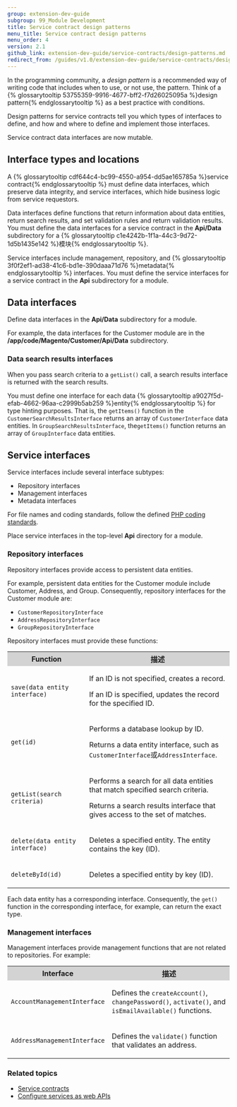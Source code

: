 ```yaml
---
group: extension-dev-guide
subgroup: 99_Module Development
title: Service contract design patterns
menu_title: Service contract design patterns
menu_order: 4
version: 2.1
github_link: extension-dev-guide/service-contracts/design-patterns.md
redirect_from: /guides/v1.0/extension-dev-guide/service-contracts/design-patterns.html
---
```


<p>In the programming community, a <i>design pattern</i> is a recommended way of writing code that includes when to use, or not use, the pattern. Think of a {% glossarytooltip 53755359-9916-4677-bff2-f7d26025095a %}design pattern{% endglossarytooltip %} as a best practice with conditions.</p>
<p>Design patterns for service contracts tell you which types of interfaces to define, and how and where to define and implement those  interfaces.</p>

<div class="bs-callout bs-callout-info" id="info">
         <p>Service contract data interfaces are now mutable.</p>
</div>

<h2 id="top-level-msc">Interface types and locations</h2>
<p>A {% glossarytooltip cdf644c4-bc99-4550-a954-dd5ae165785a %}service contract{% endglossarytooltip %} must define data interfaces, which preserve data integrity, and service interfaces, which hide business logic from service requestors.</p>
<p>Data interfaces define functions that return information about data entities, return search results, and set validation rules and return validation results. You must define the data interfaces for a service contract in the <b>Api/Data</b> subdirectory for a {% glossarytooltip c1e4242b-1f1a-44c3-9d72-1d5b1435e142 %}模块{% endglossarytooltip %}.</p>
<p>
   Service interfaces include management, repository, and {% glossarytooltip 3f0f2ef1-ad38-41c6-bd1e-390daaa71d76 %}metadata{% endglossarytooltip %} interfaces.
   You must define the service interfaces for a service contract in the <b>Api</b> subdirectory for a module.<!--  You can substitute another implementation in this directory. -->
</p>
<!--
   <p>For example, the interfaces in the <b>Magento\Customer\Api</b> {% glossarytooltip 621ef86b-7314-4fbc-a80d-ab7fa45a27cb %}namespace{% endglossarytooltip %} define agreements, or a contract, between clients and implementations of services for the Magento Customer module.
                  </p>
    -->
<h2 id="data-interfaces">Data interfaces</h2>
<p>Define data interfaces in the <b>Api/Data</b> subdirectory for a module.</p>
<p>For example, the data interfaces for the Customer module are in the <b>/app/code/Magento/Customer/Api/Data</b> subdirectory.</p>

<h3 id="search-results-interfaces">Data search results interfaces</h3>
<p>When you pass search criteria to a <code>getList()</code> call, a search results interface is returned with the search results.</p>
<p>You must define one interface for each data {% glossarytooltip a9027f5d-efab-4662-96aa-c2999b5ab259 %}entity{% endglossarytooltip %} for type hinting purposes. That is, the <code>getItems()</code> function in the
   <code>CustomerSearchResultsInterface</code> returns an array of <code>CustomerInterface</code> data entities.
   In <code>GroupSearchResultsInterface</code>, the<code>getItems()</code> function returns an array of <code>GroupInterface</code> data entities.
</p>

<h2 id="service-interfaces">Service interfaces</h2>
<p>Service interfaces include several interface subtypes:</p>
<ul>
   <li>Repository interfaces</li>
   <li>Management interfaces</li>
   <li>Metadata interfaces</li>
</ul>
<p>For file names and coding standards, follow the defined <a href="{{ page.baseurl }}/coding-standards/code-standard-php.html">PHP coding standards</a>.</p>
<p>Place service interfaces in the top-level <b>Api</b> directory for a module.</p>
<h3 id="repository-interfaces">Repository interfaces</h3>
<p>Repository interfaces provide access to persistent data entities.</p>
<p>For example, persistent data entities for the Customer module include Customer, Address, and Group. Consequently, repository interfaces for the Customer module are:</p>
<ul>
   <li><code>CustomerRepositoryInterface</code></li>
   <li><code>AddressRepositoryInterface</code></li>
   <li><code>GroupRepositoryInterface</code></li>
</ul>
<p>Repository interfaces must provide these functions:</p>
<table style="width:100%">
   <tr bgcolor="lightgray">
      <th>Function</th>
      <th>描述</th>
   </tr>
   <tr>
      <td>
         <p><code>save(data entity interface)</code></p>
      </td>
      <td>
         <p>If an ID is not specified, creates a record.</p>
         <p>If an ID is specified, updates the record for the specified ID.</p>
      </td>
   </tr>
   <tr>
      <td>
         <p><code>get(id)</code></p>
      </td>
      <td>
         <p>Performs a database lookup by ID.</p>
         <p>Returns a data entity interface, such as <code>CustomerInterface</code>或<code>AddressInterface</code>.</p>
      </td>
   </tr>
   <tr>
      <td>
         <p><code>getList(search criteria)</code></p>
      </td>
      <td>
         <p>Performs a search for all data entities that match specified search criteria.</p>
         <p>Returns a search results interface that gives access to the set of matches.</p>
      </td>
   </tr>
   <tr>
      <td>
         <p><code>delete(data entity interface)</code></p>
      </td>
      <td>
         <p>Deletes a specified entity. The entity contains the key (ID).</p>
      </td>
   </tr>
   <tr>
      <td>
         <p><code>deleteById(id)</code></p>
      </td>
      <td>
         <p>Deletes a specified entity by key (ID).</p>
      </td>
   </tr>
</table>
<p>Each data entity has a corresponding interface. Consequently, the <code>get()</code> function in the corresponding interface, for example, can return the exact type.</p>
<h3 id="management-interfaces">Management interfaces</h3>
<p>Management interfaces provide management functions that are not related to repositories. For example:</p>
<table style="width:100%">
   <tr bgcolor="lightgray">
      <th>Interface</th>
      <th>描述</th>
   </tr>
   <tr>
      <td>
         <p><code>AccountManagementInterface</code></p>
      </td>
      <td>
         <p>Defines the <code>createAccount()</code>, <code>changePassword()</code>, <code>activate()</code>, and <code>isEmailAvailable()</code> functions.</p>
      </td>
   </tr>
   <tr>
      <td>
         <p><code>AddressManagementInterface</code></p>
      </td>
      <td>
         <p>Defines the <code>validate()</code> function that validates an address.</p>
      </td>
   </tr>
</table>
<h3 id="related-topics">Related topics</h3>
<ul>
   <li><a href="{{ page.baseurl }}/extension-dev-guide/service-contracts/service-contracts.html">Service contracts</a></li>
   <li><a href="{{ page.baseurl }}/extension-dev-guide/service-contracts/service-to-web-service.html">Configure services as web APIs</a>
   </li>
</ul>
